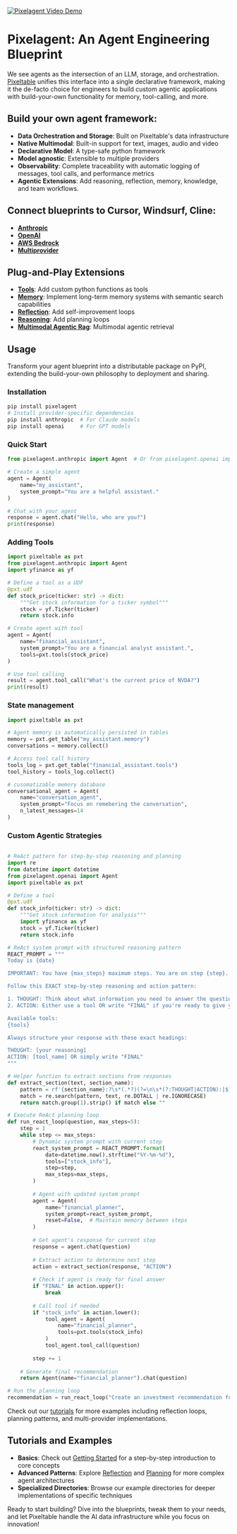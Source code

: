 [![Pixelagent Video Demo](https://img.youtube.com/vi/_8L3aBdxPJU/maxresdefault.jpg)](https://www.youtube.com/watch?v=_8L3aBdxPJU)

# Pixelagent: An Agent Engineering Blueprint 

We see agents as the intersection of an LLM, storage, and orchestration. [Pixeltable](https://github.com/pixeltable/pixeltable) unifies this interface into a single declarative framework, making it the de-facto choice for engineers to build custom agentic applications with build-your-own functionality for memory, tool-calling, and more.


## Build your own agent framework: 

- **Data Orchestration and Storage**: Built on Pixeltable's data infrastructure
- **Native Multimodal**: Built-in support for text, images, audio and video
- **Declarative Model**: A type-safe python framework
- **Model agnostic**: Extensible to multiple providers 
- **Observability**: Complete traceability with automatic logging of messages, tool calls, and performance metrics
- **Agentic Extensions**: Add reasoning, reflection, memory, knowledge, and team workflows.

## Connect blueprints to Cursor, Windsurf, Cline:

- **[Anthropic](https://github.com/pixeltable/pixelagent/blob/main/blueprints/single-provider/anthropic/README.md)**
- **[OpenAI](https://github.com/pixeltable/pixelagent/blob/main/blueprints/single-provider/openai/README.md)**
- **[AWS Bedrock](https://github.com/pixeltable/pixelagent/blob/main/blueprints/single-provider/bedrock/README.md)** 
- **[Multiprovider](https://github.com/pixeltable/pixelagent/tree/main/blueprints/multi-provider/README.md)**

## Plug-and-Play Extensions 

- **[Tools](examples/tool-calling)**: Add custom python functions as tools
- **[Memory](examples/memory)**: Implement long-term memory systems with semantic search capabilities
- **[Reflection](examples/reflection)**: Add self-improvement loops
- **[Reasoning](examples/planning)**: Add planning loops
- **[Multimodal Agentic Rag](examples/agentic-rag)**: Multimodal agentic retrieval

## Usage

Transform your agent blueprint into a distributable package on PyPI, extending the build-your-own philosophy to deployment and sharing.

### Installation

```bash
pip install pixelagent
# Install provider-specific dependencies
pip install anthropic  # For Claude models
pip install openai     # For GPT models
```

### Quick Start

```python
from pixelagent.anthropic import Agent  # Or from pixelagent.openai import Agent

# Create a simple agent
agent = Agent(
    name="my_assistant",
    system_prompt="You are a helpful assistant."
)

# Chat with your agent
response = agent.chat("Hello, who are you?")
print(response)
```

### Adding Tools

```python
import pixeltable as pxt
from pixelagent.anthropic import Agent
import yfinance as yf

# Define a tool as a UDF
@pxt.udf
def stock_price(ticker: str) -> dict:
    """Get stock information for a ticker symbol"""
    stock = yf.Ticker(ticker)
    return stock.info

# Create agent with tool
agent = Agent(
    name="financial_assistant",
    system_prompt="You are a financial analyst assistant.",
    tools=pxt.tools(stock_price)
)

# Use tool calling
result = agent.tool_call("What's the current price of NVDA?")
print(result)
```

### State management

```python
import pixeltable as pxt

# Agent memory is automatically persisted in tables
memory = pxt.get_table("my_assistant.memory")
conversations = memory.collect()

# Access tool call history
tools_log = pxt.get_table("financial_assistant.tools")
tool_history = tools_log.collect()

# cusomatizable memory database
conversational_agent = Agent(
    name="conversation_agent",
    system_prompt="Focus on remebering the conversation",
    n_latest_messages=14
)
```

### Custom Agentic Strategies
```python

# ReAct pattern for step-by-step reasoning and planning
import re
from datetime import datetime
from pixelagent.openai import Agent
import pixeltable as pxt

# Define a tool
@pxt.udf
def stock_info(ticker: str) -> dict:
    """Get stock information for analysis"""
    import yfinance as yf
    stock = yf.Ticker(ticker)
    return stock.info

# ReAct system prompt with structured reasoning pattern
REACT_PROMPT = """
Today is {date}

IMPORTANT: You have {max_steps} maximum steps. You are on step {step}.

Follow this EXACT step-by-step reasoning and action pattern:

1. THOUGHT: Think about what information you need to answer the question.
2. ACTION: Either use a tool OR write "FINAL" if you're ready to give your final answer.

Available tools:
{tools}

Always structure your response with these exact headings:

THOUGHT: [your reasoning]
ACTION: [tool_name] OR simply write "FINAL"
"""

# Helper function to extract sections from responses
def extract_section(text, section_name):
    pattern = rf'{section_name}:?\s*(.*?)(?=\n\s*(?:THOUGHT|ACTION):|$)'
    match = re.search(pattern, text, re.DOTALL | re.IGNORECASE)
    return match.group(1).strip() if match else ""

# Execute ReAct planning loop
def run_react_loop(question, max_steps=5):
    step = 1
    while step <= max_steps:
        # Dynamic system prompt with current step
        react_system_prompt = REACT_PROMPT.format(
            date=datetime.now().strftime("%Y-%m-%d"),
            tools=["stock_info"],
            step=step,
            max_steps=max_steps,
        )
        
        # Agent with updated system prompt
        agent = Agent(
            name="financial_planner",
            system_prompt=react_system_prompt,
            reset=False,  # Maintain memory between steps
        )
        
        # Get agent's response for current step
        response = agent.chat(question)
        
        # Extract action to determine next step
        action = extract_section(response, "ACTION")
        
        # Check if agent is ready for final answer
        if "FINAL" in action.upper():
            break
            
        # Call tool if needed
        if "stock_info" in action.lower():
            tool_agent = Agent(
                name="financial_planner",
                tools=pxt.tools(stock_info)
            )
            tool_agent.tool_call(question)
            
        step += 1
    
    # Generate final recommendation
    return Agent(name="financial_planner").chat(question)

# Run the planning loop
recommendation = run_react_loop("Create an investment recommendation for AAPL")
```

Check out our [tutorials](examples/) for more examples including reflection loops, planning patterns, and multi-provider implementations.

## Tutorials and Examples

- **Basics**: Check out [Getting Started](examples/getting-started/pixelagent_basics_tutorial.py) for a step-by-step introduction to core concepts
- **Advanced Patterns**: Explore [Reflection](examples/reflection/anthropic/reflection.py) and [Planning](examples/planning/anthropic/react.py) for more complex agent architectures
- **Specialized Directories**: Browse our example directories for deeper implementations of specific techniques


Ready to start building? Dive into the blueprints, tweak them to your needs, and let Pixeltable handle the AI data infrastructure while you focus on innovation!
